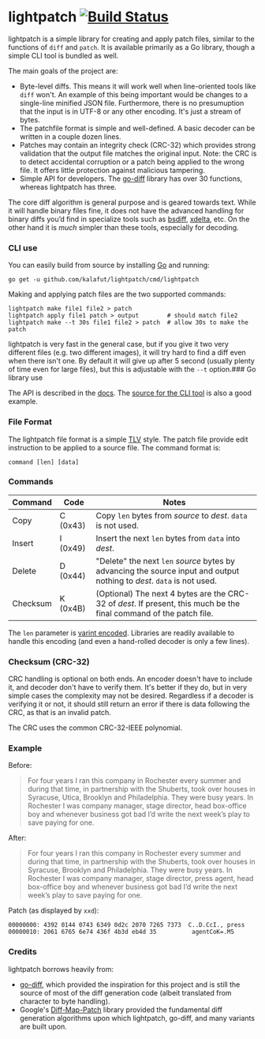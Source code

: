 # lightpatch  [![Build Status](https://travis-ci.org/kalafut/lightpatch.svg?branch=master)](https://travis-ci.org/kalafut/lightpatch)

lightpatch is a simple library for creating and apply patch files, similar to the functions of `diff` and `patch`. It is available primarily as a Go library, though a simple CLI tool is bundled as well.

The main goals of the project are:

- Byte-level diffs. This means it will work well when line-oriented tools like `diff` won't. An example of this being important would be changes to a single-line minified JSON file. Furthermore, there is no presumuption that the input is in UTF-8 or any other encoding. It's just a stream of bytes.
- The patchfile format is simple and well-defined. A basic decoder can be written in a couple dozen lines.
- Patches may contain an integrity check (CRC-32) which provides strong validation that the output file matches the original input. Note: the CRC is to detect accidental corruption or a patch being applied to the wrong file. It offers little protection against malicious tampering.
- Simple API for developers. The [go-diff](https://github.com/sergi/go-diff) library has over 30 functions, whereas lightpatch has three.

The core diff algorithm is general purpose and is geared towards text. While it will handle binary files fine, it does not have the advanced handling for binary diffs you’d find in specialize tools such as [bsdiff](http://www.daemonology.net/bsdiff/), [xdelta](http://xdelta.org/), etc. On the other hand it is _much_ simpler than these tools, especially for decoding.

### CLI use

You can easily build from source by installing [Go](https://golang.org) and running:

```
go get -u github.com/kalafut/lightpatch/cmd/lightpatch
```

Making and applying patch files are the two supported commands:

```
lightpatch make file1 file2 > patch
lightpatch apply file1 patch > output        # should match file2
lightpatch make --t 30s file1 file2 > patch  # allow 30s to make the patch
```

lightpatch is very fast in the general case, but if you give it two very different files (e.g. two different images), it will try hard to find a diff even when there isn't one. By default it will give up after 5 second (usually plenty of time even for large files), but this is adjustable with the `--t` option.### Go library use

The API is described in the [docs](https://pkg.go.dev/github.com/kalafut/lightpatch). The [source for the CLI tool](https://github.com/kalafut/lightpatch/blob/master/cmd/lightpatch/lightpatch.go) is also a good example.

### File Format

The lightpatch file format is a simple [TLV](https://en.wikipedia.org/wiki/Type-length-value) style. The patch file provide edit instruction to be applied to a source file. The command format is:

`command [len] [data]`

### Commands

| Command  | Code | Notes           |
| -------- | ---- | --------------- |
| Copy     | C (0x43) | Copy `len` bytes from _source_ to _dest_. `data` is not used.| 
| Insert   | I (0x49) | Insert the next `len` bytes from `data` into _dest_. |
| Delete   | D (0x44) | "Delete" the next `len` _source_ bytes by advancing the source input and output nothing to _dest_. `data` is not used. | 
| Checksum | K (0x4B) | (Optional) The next 4 bytes are the CRC-32 of _dest_. If present, this much be the final command of the patch file. |

The `len` parameter is [varint encoded](https://developers.google.com/protocol-buffers/docs/encoding#varints). Libraries are readily available to handle this encoding (and even a hand-rolled decoder is only a few lines).

### Checksum (CRC-32)

CRC handling is optional on both ends. An encoder doesn't have to include it, and decoder don't have to verify them. It's better if they do, but in very simple cases the complexity may not be desired. Regardless if a decoder is verifying it or not, it should still return an error if there is data following the CRC, as that is an invalid patch.

The CRC uses the common CRC-32-IEEE polynomial.

### Example

Before:

> For four years I ran this company in Rochester every summer and during
> that time, in partnership with the Shuberts, took over houses in
> Syracuse, Utica, Brooklyn and Philadelphia. They were busy years. In
> Rochester I was company manager, stage director, head
> box-office boy and whenever business got bad I’d write the next week’s
> play to save paying for one. 

After:

> For four years I ran this company in Rochester every summer and during
> that time, in partnership with the Shuberts, took over houses in
> Syracuse, Brooklyn and Philadelphia. They were busy years. In
> Rochester I was company manager, stage director, press agent, head
> box-office boy and whenever business got bad I’d write the next week’s
> play to save paying for one.


Patch (as displayed by `xxd`):
```
00000000: 4392 0144 0743 6349 0d2c 2070 7265 7373  C..D.CcI., press
00000010: 2061 6765 6e74 436f 4b3d eb4d 35          agentCoK=.M5
```

### Credits

lightpatch borrows heavily from:

- [go-diff](https://github.com/sergi/go-diff), which provided the inspiration for this project and is still the source of most of the diff generation code (albeit translated from character to byte handling).
- Google's [Diff-Map-Patch](https://github.com/google/diff-match-patch) library provided the fundamental diff generation algorithms upon which lightpatch, go-diff, and many variants are built upon.
